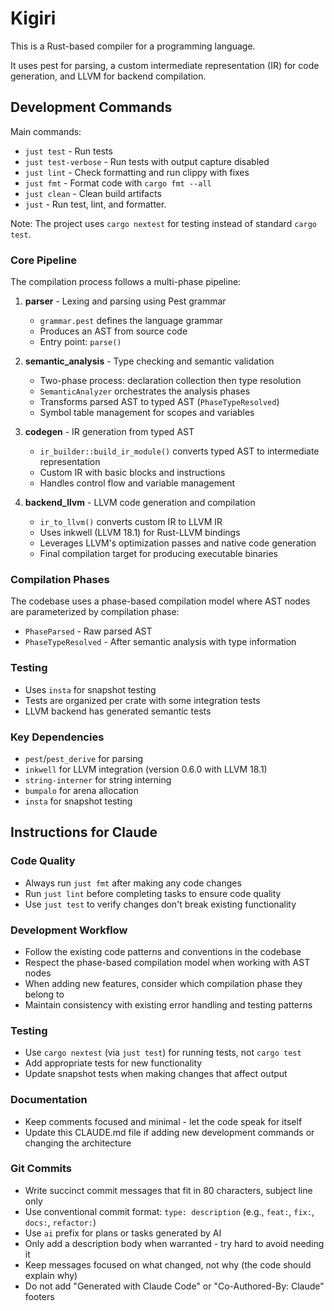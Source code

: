 # Kigiri

This is a Rust-based compiler for a programming language.

It uses pest for parsing, a custom intermediate representation (IR) for code generation, and LLVM for backend
compilation.

## Development Commands

Main commands:

- `just test` - Run tests
- `just test-verbose` - Run tests with output capture disabled
- `just lint` - Check formatting and run clippy with fixes
- `just fmt` - Format code with `cargo fmt --all`
- `just clean` - Clean build artifacts
- `just` - Run test, lint, and formatter.

Note: The project uses `cargo nextest` for testing instead of standard `cargo test`.

### Core Pipeline

The compilation process follows a multi-phase pipeline:

1. **parser** - Lexing and parsing using Pest grammar
    - `grammar.pest` defines the language grammar
    - Produces an AST from source code
    - Entry point: `parse()`

2. **semantic_analysis** - Type checking and semantic validation
    - Two-phase process: declaration collection then type resolution
    - `SemanticAnalyzer` orchestrates the analysis phases
    - Transforms parsed AST to typed AST (`PhaseTypeResolved`)
    - Symbol table management for scopes and variables

3. **codegen** - IR generation from typed AST
    - `ir_builder::build_ir_module()` converts typed AST to intermediate representation
    - Custom IR with basic blocks and instructions
    - Handles control flow and variable management

4. **backend_llvm** - LLVM code generation and compilation
    - `ir_to_llvm()` converts custom IR to LLVM IR
    - Uses inkwell (LLVM 18.1) for Rust-LLVM bindings
    - Leverages LLVM's optimization passes and native code generation
    - Final compilation target for producing executable binaries

### Compilation Phases

The codebase uses a phase-based compilation model where AST nodes are parameterized by compilation phase:

- `PhaseParsed` - Raw parsed AST
- `PhaseTypeResolved` - After semantic analysis with type information

### Testing

- Uses `insta` for snapshot testing
- Tests are organized per crate with some integration tests
- LLVM backend has generated semantic tests

### Key Dependencies

- `pest`/`pest_derive` for parsing
- `inkwell` for LLVM integration (version 0.6.0 with LLVM 18.1)
- `string-interner` for string interning
- `bumpalo` for arena allocation
- `insta` for snapshot testing

## Instructions for Claude

### Code Quality

- Always run `just fmt` after making any code changes
- Run `just lint` before completing tasks to ensure code quality
- Use `just test` to verify changes don't break existing functionality

### Development Workflow

- Follow the existing code patterns and conventions in the codebase
- Respect the phase-based compilation model when working with AST nodes
- When adding new features, consider which compilation phase they belong to
- Maintain consistency with existing error handling and testing patterns

### Testing

- Use `cargo nextest` (via `just test`) for running tests, not `cargo test`
- Add appropriate tests for new functionality
- Update snapshot tests when making changes that affect output

### Documentation

- Keep comments focused and minimal - let the code speak for itself
- Update this CLAUDE.md file if adding new development commands or changing the architecture

### Git Commits

- Write succinct commit messages that fit in 80 characters, subject line only
- Use conventional commit format: `type: description` (e.g., `feat:`, `fix:`, `docs:`, `refactor:`)
- Use `ai` prefix for plans or tasks generated by AI
- Only add a description body when warranted - try hard to avoid needing it
- Keep messages focused on what changed, not why (the code should explain why)
- Do not add "Generated with Claude Code" or "Co-Authored-By: Claude" footers
